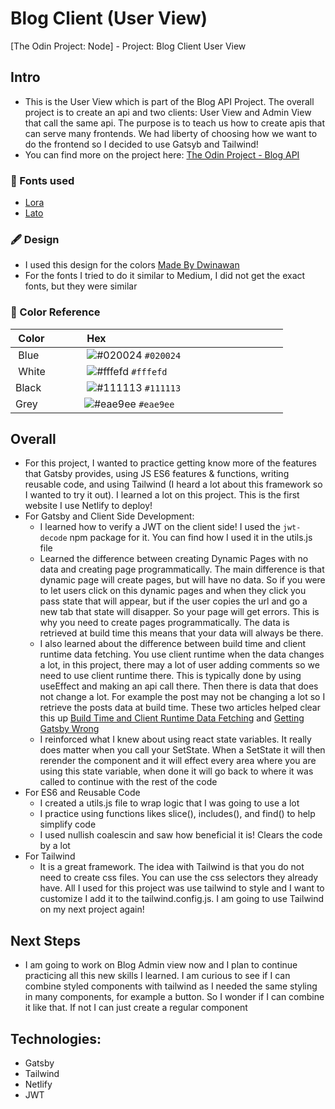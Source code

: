 # Blog Client (User View)
[The Odin Project: Node] - Project: Blog Client User View

## Intro

-   This is the User View which is part of the Blog API Project. The overall project is to create an api and two clients: User View and Admin View that call the same api. The purpose is to teach us how to create apis that can serve many frontends. We had liberty of choosing how we want to do the frontend so I decided to use Gatsyb and Tailwind!
-   You can find more on the project here: [The Odin Project - Blog API](https://www.theodinproject.com/paths/full-stack-javascript/courses/nodejs/lessons/blog-api)

### 📗 Fonts used

-   [Lora](https://fonts.google.com/specimen/Lora?query=lora)
-   [Lato](https://fonts.google.com/specimen/Lato?query=lato)

### 🖋️ Design

-   I used this design for the colors [Made By Dwinawan](https://dribbble.com/shots/16378160--Exploration-Article-Page)
-   For the fonts I tried to do it similar to Medium, I did not get the exact fonts, but they were similar

### 🎨 Color Reference

|  Color            |  Hex                                                                  |
| ----------------- | --------------------------------------------------------------------- |
|  Blue             |  ![#020024](https://placehold.co/15x15/020024/020024.png) `#020024`   |
|  White            |  ![#fffefd](https://placehold.co/15x15/fffefd/fffefd.png) `#fffefd`   |
|  Black            |  ![#111113](https://placehold.co/15x15/111113/111113.png) `#111113`   |
|  Grey             |  ![#eae9ee](https://placehold.co/15x15/eae9ee/eae9ee.png) `#eae9ee`   |

## Overall

-   For this project, I wanted to practice getting know more of the features that Gatsby provides, using JS ES6 features & functions, writing reusable code, and using Tailwind (I heard a lot about this framework so I wanted to try it out). I learned a lot on this project. This is the first website I use Netlify to deploy!
-   For Gatsby and Client Side Development:
    -   I learned how to verify a JWT on the client side! I used the `jwt-decode` npm package for it. You can find how I used it in the utils.js file
    -   Learned the difference between creating Dynamic Pages with no data and creating page programmatically. The main difference is that dynamic page will create pages, but will have no data. So if you were to let users click on this dynamic pages and when they click you pass state that will appear, but if the user copies the url and go a new tab that state will disapper. So your page will get errors. This is why you need to create pages programmatically. The data is retrieved at build time this means that your data will always be there.
    -   I also learned about the difference between build time and client runtime data fetching. You use client runtime when the data changes a lot, in this project, there may a lot of user adding comments so we need to use client runtime there. This is typically done by using useEffect and making an api call there. Then there is data that does not change a lot. For example the post may not be changing a lot so I retrieve the posts data at build time. These two articles helped clear this up [Build Time and Client Runtime Data Fetching](https://www.gatsbyjs.com/docs/conceptual/data-fetching/) and [Getting Gatsby Wrong](https://betterprogramming.pub/getting-gatsby-wrong-836c198eb6ea)
    -   I reinforced what I knew about using react state variables. It really does matter when you call your SetState. When a SetState it will then rerender the component and it will effect every area where you are using this state variable, when done it will go back to where it was called to continue with the rest of the code
-   For ES6 and Reusable Code
    -   I created a utils.js file to wrap logic that I was going to use a lot
    -   I practice using functions likes slice(), includes(), and find() to help simplify code
    -   I used nullish coalescin and saw how beneficial it is! Clears the code by a lot
-   For Tailwind
    -   It is a great framework. The idea with Tailwind is that you do not need to create css files. You can use the css selectors they already have. All I used for this project was use tailwind to style and I want to customize I add it to the tailwind.config.js. I am going to use Tailwind on my next project again!

## Next Steps

-   I am going to work on Blog Admin view now and I plan to continue practicing all this new skills I learned. I am curious to see if I can combine styled components with tailwind as I needed the same styling in many components, for example a button. So I wonder if I can combine it like that. If not I can just create a regular component

## Technologies:

-   Gatsby
-   Tailwind
-   Netlify
-   JWT
